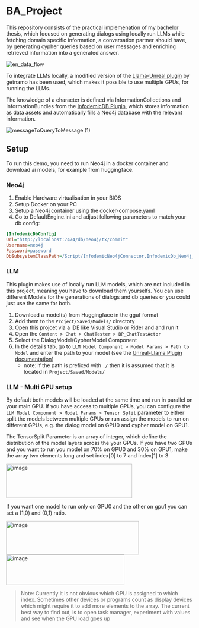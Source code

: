 # BA_Project
This repository consists of the practical implemenation of my bachelor thesis, which focused on generating dialogs using locally run LLMs while fetching domain specific information, a conversation partner should have, 
by generating cypher queries based on user messages and enriching retrieved information into a generated answer.

![en_data_flow](https://github.com/user-attachments/assets/3cc76969-e4c0-4b59-9b08-ab3206c767a9)

To integrate LLMs locally, a modified version of the [Llama-Unreal plugin](https://github.com/getnamo/Llama-Unreal) by getnamo has been used, which makes it possible to use multiple GPUs, for running the LLMs.

The knowledge of a character is defined via InformationCollections and InformationBundles from the [InfodemicDB Plugin](https://github.com/tortle-sh/InfodemicSystemPlugin/tree/master), which stores information as data assets and automatically fills 
a Neo4j database with the relevant information.

![messageToQueryToMessage (1)](https://github.com/user-attachments/assets/cedf23b4-bfab-4d81-bd40-8ac118f460e7)

## Setup
To run this demo, you need to run Neo4j in a docker container and download ai models, for example from huggingface.

### Neo4j
1. Enable Hardware virtualisation in your BIOS
2. Setup Docker on your PC
3. Setup a Neo4j container using the docker-compose.yaml
4. Go to DefaultEngine.ini and adjust following parameters to match your db config:
```ini
[InfodemicDbConfig]
Url="http://localhost:7474/db/neo4j/tx/commit"
Username=neo4j
Password=password
DbSubsystemClassPath=/Script/InfodemicNeo4jConnector.InfodemicDb_Neo4j_Subsystem
```

### LLM
This plugin makes use of locally run LLM models, which are not included in this project, meaning you have to download them yourselfs.
You can use different Models for the generations of dialogs and db queries or you could just use the same for both.

1. Download a model(s) from Huggingface in the gguf format
2. Add them to the `Project/Saved/Models/` directory
3. Open this projcet via a IDE like Visual Studio or Rider and and run it
4. Open the `Content > Chat > ChatTester > BP_ChatTestActor`
5. Select the DialogModel/CypherModel Component
6. In the details tab, go to `LLM Model Component > Model Params > Path to Model` and enter the path to your model (see the [Unreal-Llama Plugin documentation](https://github.com/getnamo/Llama-Unreal?tab=readme-ov-file#how-to-use---basics))
   - note: if the path is prefixed with `./` then it is assumed that it is located in `Project/Saved/Models/`

### LLM - Multi GPU setup
By default both models will be loaded at the same time and run in parallel on your main GPU. If you have access to multiple GPUs,
you can configure the `LLM Model Component > Model Params > Tensor Split` parameter to either split the models between multiple GPUs or
run assign the models to run on different GPUs, e.g. the dialog model on GPU0 and cypher model on GPU1.

The TensorSplit Parameter is an array of integer, which define the distribution of the model layers across the your GPUs.
If you have two GPUs and you want to run you model on 70% on GPU0 and 30% on GPU1, make the array two elements long and set index[0] to 7 and index[1] to 3

<img width="340" height="92" alt="image" src="https://github.com/user-attachments/assets/9f736114-c633-4681-b5e5-872f13ad0c37" />

If you want one model to run only on GPU0 and the other on gpu1 you can set a (1,0) and (0,1) ratio.

<img width="358" height="90" alt="image" src="https://github.com/user-attachments/assets/fcc81439-339c-4d75-af1f-fb9c80825ef5" />
<img width="319" height="82" alt="image" src="https://github.com/user-attachments/assets/b70e1dee-350b-4fcc-9c98-6e0e65b98f18" />

> Note: Currently it is not obvious which GPU is assigned to which index. Sometimes other devices or programs count as display devices which might require it to add more elements to the array.
> The current best way to find out, is to open task manager, experiment with values and see when the GPU load goes up








